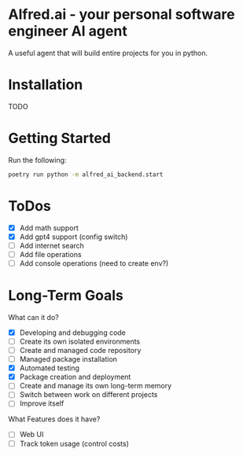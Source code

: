 # Alfred.ai - your personal software engineer AI agent

A useful agent that will build entire projects for you in python.

# Installation

TODO

# Getting Started

Run the following:

```bash
poetry run python -m alfred_ai_backend.start
```

# ToDos
- [x] Add math support
- [x] Add gpt4 support (config switch)
- [ ] Add internet search
- [ ] Add file operations
- [ ] Add console operations (need to create env?)

# Long-Term Goals

What can it do?

- [x] Developing and debugging code
- [ ] Create its own isolated environments
- [ ] Create and managed code repository
- [ ] Managed package installation
- [x] Automated testing
- [x] Package creation and deployment
- [ ] Create and manage its own long-term memory
- [ ] Switch between work on different projects
- [ ] Improve itself

What Features does it have?

- [ ] Web UI
- [ ] Track token usage (control costs)
